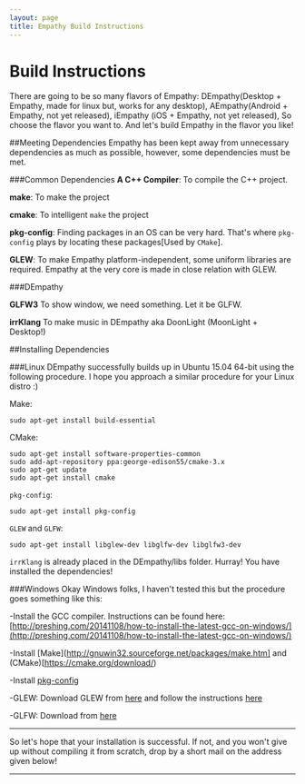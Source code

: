 ```yaml
---
layout: page
title: Empathy Build Instructions
---
```


# Build Instructions

There are going to be so many flavors of Empathy: DEmpathy(Desktop + Empathy, made for linux but, works for any desktop), AEmpathy(Android + Empathy, not yet released), iEmpathy (iOS + Empathy, not yet released),
So choose the flavor you want to. And let's build Empathy in the flavor you like!

##Meeting Dependencies
Empathy has been kept away from unnecessary dependencies as much as possible, however, some dependencies must be met.
 
###Common Dependencies
**A C++ Compiler**: To compile the C++ project.

**make**: To make the project

**cmake**: To intelligent `make` the project

**pkg-config**: Finding packages in an OS can be very hard. That's where `pkg-config` plays by locating these packages[Used by `CMake`].

**GLEW**:
To make Empathy platform-independent, some uniform libraries are required. Empathy at the very core is made in close relation with GLEW.

###DEmpathy

**GLFW3**
To show window, we need something. Let it be GLFW. 
 
**irrKlang**
To make music in DEmpathy aka DoonLight (MoonLight + Desktop!) 

##Installing Dependencies

###Linux
DEmpathy successfully builds up in Ubuntu 15.04 64-bit using the following procedure. I hope you approach a similar procedure for your Linux distro :)

Make:

    sudo apt-get install build-essential

CMake:

    sudo apt-get install software-properties-common
    sudo add-apt-repository ppa:george-edison55/cmake-3.x
    sudo apt-get update
    sudo apt-get install cmake

`pkg-config`:

    sudo apt-get install pkg-config

`GLEW` and `GLFW`:

    sudo apt-get install libglew-dev libglfw-dev libglfw3-dev

`irrKlang` is already placed in the DEmpathy/libs folder. Hurray! You have installed the dependencies!

###Windows
Okay Windows folks, I haven't tested this but the procedure goes something like this:

-Install the GCC compiler. Instructions can be found here: [http://preshing.com/20141108/how-to-install-the-latest-gcc-on-windows/](http://preshing.com/20141108/how-to-install-the-latest-gcc-on-windows/)

-Install [Make](http://gnuwin32.sourceforge.net/packages/make.htm] and (CMake)[https://cmake.org/download/)

-Install [pkg-config](http://stackoverflow.com/questions/1710922/how-to-install-pkg-config-in-windows)

-GLEW: Download GLEW from [here](https://sourceforge.net/projects/glew/files/glew/1.13.0/glew-1.13.0-win32.zip/download) and follow the instructions [here](http://glew.sourceforge.net/install.html)

-GLFW: Download from [here](http://www.glfw.org/download.html)

----------------
So let's hope that your installation is successful. If not, and you won't give up without compiling it from scratch, drop by a short mail on the address given below!

----------------------------------
